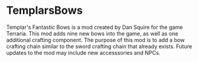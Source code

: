 # TemplarsBows
Templar's Fantastic Bows is a mod created by Dan Squire for the game Terraria. 
This mod adds nine new bows into the game, as well as one additional crafting component.
The purpose of this mod is to add a bow crafting chain similar to the sword crafting chain that already exists.
Future updates to the mod may include new accesssories and NPCs.
